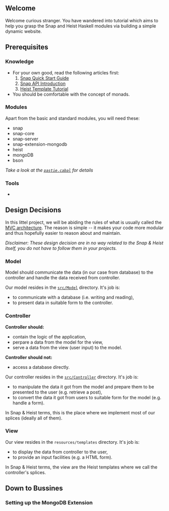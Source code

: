 ## Welcome
Welcome curious stranger. You have wandered into tutorial which aims to help you grasp the Snap and Heist Haskell modules via building a simple dynamic website.

## Prerequisites
### Knowledge
* For your own good, read the following articles first:
  1. [Snap Quick Start Guide](http://snapframework.com/docs/quickstart)
  2. [Snap API Introduction](http://snapframework.com/docs/tutorials/snap-api)
  3. [Heist Template Tutorial](http://snapframework.com/docs/tutorials/heist)  
* You should be comfortable with the concept of monads.

### Modules
Apart from the basic and standard modules, you will need these:

* snap
* snap-core
* snap-server
* snap-extension-mongodb
* heist
* mongoDB
* bson

*Take a look at the [`pastie.cabal`](pastie.cabal) for details*

### Tools
* 

## Design Decisions
In this littel project, we will be abiding the rules of what is usually called the [MVC architecture](http://en.wikipedia.org/wiki/Model%E2%80%93view%E2%80%93controller).
The reason is simple -- it makes your code more modular and thus hopefully easier to reason about and maintain.

*Disclaimer: These design decision are in no way related to the Snap & Heist itself, you do not have to follow them in your projects.*

### Model
Model should communicate the data (in our case from database) to the controller and handle the data received from controller.

Our model resides in the [`src/Model`](src/Model) directory. It's job is:

* to communicate with a database (i.e. writing and reading),
* to present data in suitable form to the controller.

### Controller
**Controller should:**

* contain the logic of the application,
* perpare a data from the model for the view,
* serve a data from the view (user input) to the model.

**Controller should not:**

* access a database directly.

Our controller resides in the [`src/Controller`](src/Controller) directory. It's job is:

* to manipulate the data it got from the model and prepare them to be presented to the user (e.g. retrieve a post),
* to convert the data it got from users to suitable form for the model (e.g. handle a form).

In Snap & Heist terms, this is the place where we implement most of our splices (ideally all of them).

### View
Our view resides in the `resources/templates` directory. It's job is:

* to display the data from controller to the user,
* to provide an input facilities (e.g. a HTML form).

In Snap & Heist terms, the view are the Heist templates where we call the controller's splices.

## Down to Bussines
### Setting up the MongoDB Extension